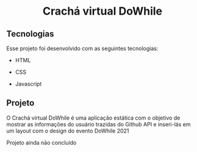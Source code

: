 <h1 align="center">
    Crachá virtual DoWhile
</h1>


## Tecnologias

Esse projeto foi desenvolvido com as seguintes tecnologias:

- HTML

- CSS

- Javascript


## Projeto

O Crachá virtual DoWhile é uma aplicação estática com o objetivo de mostrar as informações do usuário trazidas do Github API e inseri-lás em um layout com o design do evento DoWhile 2021

Projeto ainda não concluído
